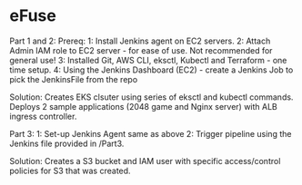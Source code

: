 # eFuse


Part 1 and 2:
Prereq: 
1: Install Jenkins agent on EC2 servers.
2: Attach Admin IAM role to EC2 server - for ease of use. Not recommended for general use!
3: Installed Git, AWS CLI, eksctl, Kubectl and Terraform - one time setup.
4: Using the Jenkins Dashboard (EC2) - create a Jenkins Job to pick the JenkinsFile from the repo
    
Solution: Creates EKS clsuter using series of eksctl and kubectl commands. 
Deploys 2 sample applications (2048 game and Nginx server) with ALB ingress controller.



Part 3:
1: Set-up Jenkins Agent same as above
2: Trigger pipeline using the Jenkins file provided in /Part3.

Solution: Creates a S3 bucket and IAM user with specific access/control policies for S3 that was created.


   

